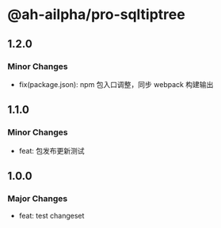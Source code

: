 # @ah-ailpha/pro-sqltiptree

## 1.2.0

### Minor Changes

- fix(package.json): npm 包入口调整，同步 webpack 构建输出

## 1.1.0

### Minor Changes

- feat: 包发布更新测试

## 1.0.0

### Major Changes

- feat: test changeset
